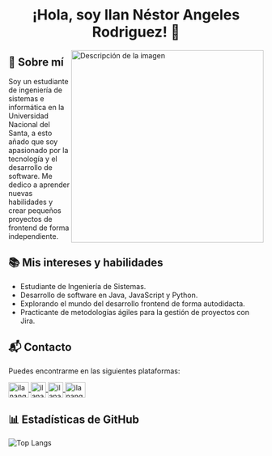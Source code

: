 <h1 align="center">
 ¡Hola, soy Ilan Néstor Angeles Rodriguez! 👋
</h1>
  <img  align='right' src="https://github.com/ilanangelesrodriguez/ilanangelesrodriguez/blob/main/code_typing.png?raw=true" alt="Descripción de la imagen" width="380"> 

## 💼 Sobre mí
Soy un estudiante de ingeniería de sistemas e informática en la Universidad Nacional del Santa, a esto añado que soy apasionado por la tecnología y el desarrollo de software. Me dedico a aprender nuevas habilidades y crear pequeños proyectos de frontend de forma independiente.

## 📚 Mis intereses y habilidades

- Estudiante de Ingeniería de Sistemas.
- Desarrollo de software en Java, JavaScript y Python.
- Explorando el mundo del desarrollo frontend de forma autodidacta.
- Practicante de metodologías ágiles para la gestión de proyectos con Jira.

## 📬 Contacto

Puedes encontrarme en las siguientes plataformas:


<p align="left">
<a href="https://twitter.com/ilanangeles1282" target="blank">
 <img align="center" src="https://raw.githubusercontent.com/rahuldkjain/github-profile-readme-generator/master/src/images/icons/Social/twitter.svg" alt="ilanangelesrodriguez" height="30" width="40" />
</a>
<a href="https://www.facebook.com/ilan.angelesrodriguez.9" target="blank">
 <img align="center" src="https://raw.githubusercontent.com/rahuldkjain/github-profile-readme-generator/master/src/images/icons/Social/facebook.svg" alt="ilanangelesrodriguez" height="30" />
</a>
<a href="https://pe.linkedin.com/in/ilannestorangelesrodriguez" target="blank">
 <img align="center" src="https://play-lh.googleusercontent.com/kMofEFLjobZy_bCuaiDogzBcUT-dz3BBbOrIEjJ-hqOabjK8ieuevGe6wlTD15QzOqw" alt="ilanangelesrodriguez" height="30" />
</a>
<a href="https://www.youtube.com/@ilannestorangelesrodriguez1865" target="blank">
 <img align="center" src="https://raw.githubusercontent.com/rahuldkjain/github-profile-readme-generator/master/src/images/icons/Social/youtube.svg" alt="ilanangelesrodriguez" height="30" width="40" />
</a>
</p>

## 📊 Estadísticas de GitHub
 ![Top Langs](https://github-readme-stats.vercel.app/api/top-langs/?username=ilanangelesrodriguez&theme=github_dark&layout=compact)  

